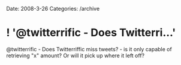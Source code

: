Date: 2008-3-26
Categories: /archive

# ! '@twitterrific - Does Twitterri...'

@twitterrific - Does Twitterriffic miss tweets? - is it only capable of retrieving &quot;x&quot; amount? Or will it pick up where it left off?
